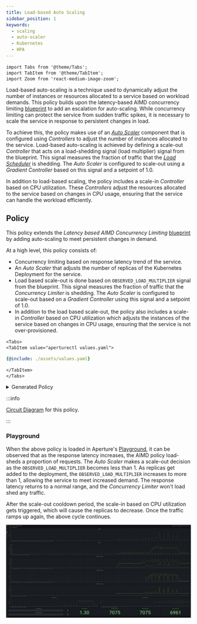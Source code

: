 ```yaml
---
title: Load-based Auto Scaling
sidebar_position: 1
keywords:
  - scaling
  - auto-scaler
  - Kubernetes
  - HPA
---
```


```mdx-code-block
import Tabs from '@theme/Tabs';
import TabItem from '@theme/TabItem';
import Zoom from 'react-medium-image-zoom';
```

Load-based auto-scaling is a technique used to dynamically adjust the number of
instances or resources allocated to a service based on workload demands. This
policy builds upon the latency-based AIMD concurrency limiting
[blueprint](/reference/policies/bundled-blueprints/policies/latency-aimd-concurrency-limiting.md)
to add an escalation for auto-scaling. While concurrency limiting can protect
the service from sudden traffic spikes, it is necessary to scale the service in
response to persistent changes in load.

To achieve this, the policy makes use of an
[_Auto Scaler_](/concepts/auto-scale/components/auto-scaler.md) component that
is configured using _Controllers_ to adjust the number of instances allocated to
the service. Load-based auto-scaling is achieved by defining a scale-out
_Controller_ that acts on a load-shedding signal (load multiplier) signal from
the blueprint. This signal measures the fraction of traffic that the
[_Load Scheduler_](/concepts/flow-control/components/load-scheduler.md) is
shedding. The _Auto Scaler_ is configured to scale-out using a _Gradient
Controller_ based on this signal and a setpoint of 1.0.

In addition to load-based scaling, the policy includes a scale-in _Controller_
based on CPU utilization. These _Controllers_ adjust the resources allocated to
the service based on changes in CPU usage, ensuring that the service can handle
the workload efficiently.

## Policy

This policy extends the _Latency based AIMD Concurrency Limiting_
[blueprint](/reference/policies/bundled-blueprints/policies/latency-aimd-concurrency-limiting.md)
by adding auto-scaling to meet persistent changes in demand.

At a high level, this policy consists of:

- Concurrency limiting based on response latency trend of the service.
- An _Auto Scaler_ that adjusts the number of replicas of the Kubernetes
  Deployment for the service.
- Load based scale-out is done based on `OBSERVED_LOAD_MULTIPLIER` signal from
  the blueprint. This signal measures the fraction of traffic that the
  _Concurrency Limiter_ is shedding. The _Auto Scaler_ is configured to
  scale-out based on a _Gradient Controller_ using this signal and a setpoint of
  1.0.
- In addition to the load based scale-out, the policy also includes a scale-in
  _Controller_ based on CPU utilization which adjusts the instances of the
  service based on changes in CPU usage, ensuring that the service is not
  over-provisioned.

```mdx-code-block
<Tabs>
<TabItem value="aperturectl values.yaml">
```

```yaml
{@include: ./assets/values.yaml}
```

```mdx-code-block
</TabItem>
</Tabs>
```

<details><summary>Generated Policy</summary>
<p>

```yaml
{@include: ./assets/load-based-auto-scale.yaml}
```

</p>
</details>

:::info

[Circuit Diagram](./assets/load-based-auto-scale.mmd.svg) for this policy.

:::

### Playground

When the above policy is loaded in Aperture's
[Playground](/get-started/playground/playground.md), it can be observed that as
the response latency increases, the AIMD policy load-sheds a proportion of
requests. The _Auto Scaler_ makes a scale-out decision as the
`OBSERVED_LOAD_MULTIPLIER` becomes less than 1. As replicas get added to the
deployment, the `OBSERVED_LOAD_MULTIPLIER` increases to more than 1, allowing
the service to meet increased demand. The response latency returns to a normal
range, and the _Concurrency Limiter_ won't load shed any traffic.

After the scale-out cooldown period, the scale-in based on CPU utilization gets
triggered, which will cause the replicas to decrease. Once the traffic ramps up
again, the above cycle continues.

<Zoom>

![Auto Scale](./assets/auto-scale-playground.png)

</Zoom>
